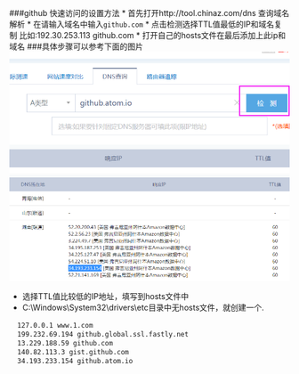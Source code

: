 ###github 快速访问的设置方法
    * 首先打开http://tool.chinaz.com/dns 查询域名解析
    * 在请输入域名中输入`github.com`
    * 点击检测选择TTL值最低的IP和域名复制 比如:192.30.253.113 github.com
    * 打开自己的hosts文件在最后添加上此ip和域名
###具体步骤可以参考下面的图片
![a](assets/markdown-img-paste-20210121134027533.png)
![b](assets/markdown-img-paste-20210121134134356.png)
* 选择TTL值比较低的IP地址，填写到hosts文件中　
* C:\Windows\System32\drivers\etc目录中无hosts文件，就创建一个.
```
  127.0.0.1 www.1.com
  199.232.69.194 github.global.ssl.fastly.net
  13.229.188.59 github.com
  140.82.113.3 gist.github.com
  34.193.233.154 github.atom.io
```
　
